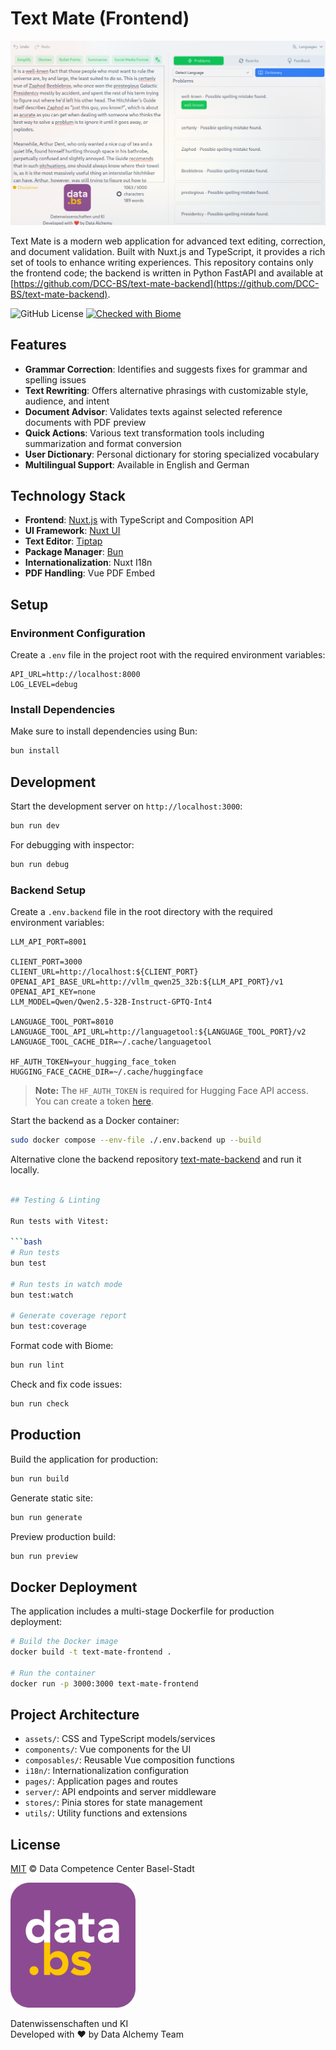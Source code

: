 # Text Mate (Frontend)

![Text Mate Screenshot](_imgs/preview_problems.png)

Text Mate is a modern web application for advanced text editing, correction, and document validation. Built with Nuxt.js and TypeScript, it provides a rich set of tools to enhance writing experiences. This repository contains only the frontend code; the backend is written in Python FastAPI and available at [https://github.com/DCC-BS/text-mate-backend](https://github.com/DCC-BS/text-mate-backend).

![GitHub License](https://img.shields.io/github/license/DCC-BS/text-mate-frontend) [![Checked with Biome](https://img.shields.io/badge/Checked_with-Biome-60a5fa?style=flat&logo=biome)](https://biomejs.dev)

## Features

- **Grammar Correction**: Identifies and suggests fixes for grammar and spelling issues
- **Text Rewriting**: Offers alternative phrasings with customizable style, audience, and intent
- **Document Advisor**: Validates texts against selected reference documents with PDF preview
- **Quick Actions**: Various text transformation tools including summarization and format conversion
- **User Dictionary**: Personal dictionary for storing specialized vocabulary
- **Multilingual Support**: Available in English and German

## Technology Stack

- **Frontend**: [Nuxt.js](https://nuxt.com/) with TypeScript and Composition API
- **UI Framework**: [Nuxt UI](https://ui.nuxt.com/)
- **Text Editor**: [Tiptap](https://tiptap.dev/)
- **Package Manager**: [Bun](https://bun.sh/)
- **Internationalization**: Nuxt I18n
- **PDF Handling**: Vue PDF Embed

## Setup

### Environment Configuration

Create a `.env` file in the project root with the required environment variables:

```
API_URL=http://localhost:8000
LOG_LEVEL=debug
```

### Install Dependencies

Make sure to install dependencies using Bun:

```bash
bun install
```

## Development

Start the development server on `http://localhost:3000`:

```bash
bun run dev
```

For debugging with inspector:

```bash
bun run debug
```

### Backend Setup

Create a `.env.backend` file in the root directory with the required environment variables:

```
LLM_API_PORT=8001

CLIENT_PORT=3000
CLIENT_URL=http://localhost:${CLIENT_PORT}
OPENAI_API_BASE_URL=http://vllm_qwen25_32b:${LLM_API_PORT}/v1
OPENAI_API_KEY=none
LLM_MODEL=Qwen/Qwen2.5-32B-Instruct-GPTQ-Int4

LANGUAGE_TOOL_PORT=8010
LANGUAGE_TOOL_API_URL=http://languagetool:${LANGUAGE_TOOL_PORT}/v2
LANGUAGE_TOOL_CACHE_DIR=~/.cache/languagetool

HF_AUTH_TOKEN=your_hugging_face_token
HUGGING_FACE_CACHE_DIR=~/.cache/huggingface
```

> **Note:** The `HF_AUTH_TOKEN` is required for Hugging Face API access. You can create a token [here](https://huggingface.co/settings/tokens).

Start the backend as a Docker container:

```bash
sudo docker compose --env-file ./.env.backend up --build
```

Alternative clone the backend repository [text-mate-backend](https://github.com/DCC-BS/text-mate-backend) and run it locally.

```bash

## Testing & Linting

Run tests with Vitest:

```bash
# Run tests
bun test

# Run tests in watch mode
bun test:watch

# Generate coverage report
bun test:coverage
```

Format code with Biome:

```bash
bun run lint
```

Check and fix code issues:

```bash
bun run check
```

## Production

Build the application for production:

```bash
bun run build
```

Generate static site:

```bash
bun run generate
```

Preview production build:

```bash
bun run preview
```

## Docker Deployment

The application includes a multi-stage Dockerfile for production deployment:

```bash
# Build the Docker image
docker build -t text-mate-frontend .

# Run the container
docker run -p 3000:3000 text-mate-frontend
```


## Project Architecture

- `assets/`: CSS and TypeScript models/services
- `components/`: Vue components for the UI
- `composables/`: Reusable Vue composition functions
- `i18n/`: Internationalization configuration
- `pages/`: Application pages and routes
- `server/`: API endpoints and server middleware
- `stores/`: Pinia stores for state management
- `utils/`: Utility functions and extensions

## License

[MIT](LICENSE) © Data Competence Center Basel-Stadt

<a href="https://www.bs.ch/schwerpunkte/daten/databs/schwerpunkte/datenwissenschaften-und-ki"><img src="https://raw.githubusercontent.com/DCC-BS/text-mate-backend/refs/heads/main/_imgs/databs_log.png" alt="DCC Logo" width="200" /></a>

Datenwissenschaften und KI <br>
Developed with ❤️ by Data Alchemy Team
